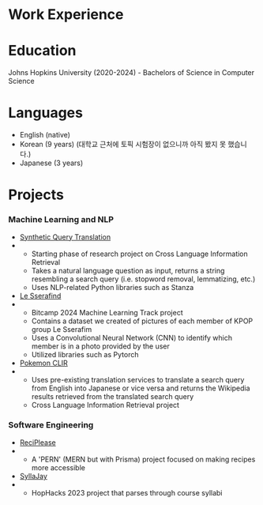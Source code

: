 # Work Experience


# Education
Johns Hopkins University (2020-2024) - Bachelors of Science in Computer Science

# Languages
- English (native)
- Korean (9 years) (대학교 근처에 토픽 시험장이 없으니까 아직 봤지 못 했습니다.)
- Japanese (3 years)

# Projects
### Machine Learning and NLP
* [Synthetic Query Translation](https://github.com/dylanshih1/synthetic-query-translation)
* * Starting phase of research project on Cross Language Information Retrieval
  * Takes a natural language question as input, returns a string resembling a search query (i.e. stopword removal, lemmatizing, etc.)
  * Uses NLP-related Python libraries such as Stanza
* [Le Sserafind](https://github.com/jamnavarro/bitcamp)
* * Bitcamp 2024 Machine Learning Track project
  * Contains a dataset we created of pictures of each member of KPOP group Le Sserafim
  * Uses a Convolutional Neural Network (CNN) to identify which member is in a photo provided by the user
  * Utilized libraries such as Pytorch
* [Pokemon CLIR](https://github.com/irelandparrish/pokemon_clir)
* * Uses pre-existing translation services to translate a search query from English into Japanese or vice versa and returns the Wikipedia results retrieved from the translated search query
  * Cross Language Information Retrieval project
### Software Engineering
* [ReciPlease](https://reciplease-ooseteam-02.vercel.app/)
* * A 'PERN' (MERN but with Prisma) project focused on making recipes more accessible
* [SyllaJay](https://github.com/Scesar1/SyllaJay)
* * HopHacks 2023 project that parses through course syllabi
